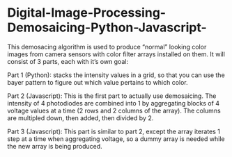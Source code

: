 # Digital-Image-Processing-Demosaicing-Python-Javascript-

This demosacing algorithm is used to produce “normal” looking color images from camera sensors with color filter arrays installed on them. It will consist of 3 parts, each with it’s own goal:

Part 1 (Python): stacks the intensity values in a grid, so that you can use the bayer pattern to figure out which value pertains to which color.

Part 2 (Javascript): This is the first part to actually use demosaicing. The intensity of 4 photodiodes are combined into 1 by aggregating blocks of 4 voltage values at a time (2 rows and 2 columns of the array). The columns are multipled down, then added, then divided by 2.

Part 3 (Javascript): This part is similar to part 2, except the array iterates 1 step at a time when aggregating voltage, so a dummy array is needed while the new array is being produced.
